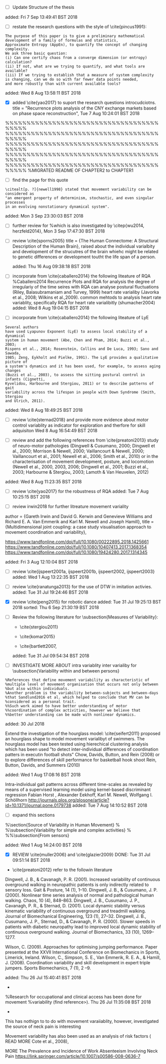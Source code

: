 


* [ ] Update Structure of the thesis

added: Fri  7 Sep 13:49:41 BST 2018





* [ ] restate the research questions with the style of \cite{pincus1991}:

```
The purpose of this paper is to give a preliminary mathematical
development of a family of formulas and statistics,
Approximate Entropy (AppEn), to quantify the concept of changing complexity.
We ask three basic question:
(i) Can one certify chaos from a converge dimension (or entropy) calculation?
(ii) If not, what are we trying to quantify, and what tools are available?
(iii) If we trying to establish that a measure of system complexity 
is changing, can we do so with far fewer data points needed,
and more robustly than with current available tools?
```

added: Wed  8 Aug 13:58:11 BST 2018




* [x] added \cite{yao2017} to suport the research questions introcudciotns.
	title = "Recurrence plots analysis of the CNY exchange markets based on phase space reconstruction",
	Tue  7 Aug 10:24:01 BST 2018



%%%%%%%%%%%%%%%%%%%%%%%%%%%%%%%%%%%%%%%%%
%%%%%%%%%%%%%%%%%%%%%%%%%%%%%%%%%%%%%%%%%
%%%%%%%%%%%%%%%%%%%%%%%%%%%%%%%%%%%%%%%%%
%%%%%%%%%%%%%%%%%%%%%%%%%%%%%%%%%%%%%%%%%
%%%%%%%%%%%%%%%%%%%%%%%%%%%%%%%%%%%%%%%%%
%MIGRATED README OF CHAPTER2 to CHAPTER1


* [ ] find the page for this quote

```
\citealt[p. ?]{newell1998} stated that movement variability can be considered as 
"an emergent property of determinism, stochastic, and even singular processes
in an evolving nonstationary dynamical system". 
```
added: Mon  3 Sep 23:30:03 BST 2018




* [ ] further review for 
%which is also investigated by \citep{wu2014, herzfeld2014},
Mon  3 Sep 17:47:30 BST 2018




* [ ] review \cite{sporns2005}
    title = {The Human Connectome: A Structural Description of the Human Brain},
	raised 
	about the individual varialbity and development of the strucutres 
	of the brain whiehc might be related to genetic differences
	or development toutht the life span of a person.


	added: Thu 16 Aug 09:38:18 BST 2018




* [ ] incorporate from \cite{caballero2014} the following liteature of RQA
%Caballero2014
Recurrence Plots and RQA for analysis the degree of irregulariy of the time seires
with RQA can analyse
postural fluctuations (Riley, Balasubramaniam and Turvey, 1999)
heart rate varialiby (Javorka et al., 2008; Wilkins et al.,2009).
common mehtods to analysis heart rate variablity,
specifically RQA for heart rate varialibitly (shumacher2004)
added: Wed  8 Aug 19:04:15 BST 2018



* [ ] incorporate from \cite{caballero2014} the following liteature of LyE
```
Several authors
have used Lyapunov Exponent (LyE) to assess local stability of a dynamical
system in human movement (Abe, Chen and Pham, 2014; Buzzi et al., 2003;
Rispens et al., 2014; Rosenstein, Collins and De Luca, 1993; Sano and Sawada,
1985; Zeng, Eykholt and Pielke, 1991). The LyE provides a qualitative picture of
a system's dynamics and it has been used, for example, to assess aging changes
(Buzzi et al., 2003), to assess the sitting postural control in infants (Cignetti,
Kyvelidou, Harbourne and Stergiou, 2011) or to describe patterns of gait
variability across the lifespan in people with Down Syndrome (Smith, Stergiou
and Ulrich, 2011). 
```
added: Wed  8 Aug 18:49:25 BST 2018





* [ ] review \cite{sternad2018} and provide more evidence
about motor control variablity as indicator for exploration and therfore 
for skill adquisiton 
Wed  8 Aug 16:54:49 BST 2018


* [ ] review and add the following references from \cite{preatoni2013}
study of neuro-motor pathologies (Dingwell & Cusumano, 2000; Dingwell et al.,
2000; Morrison & Newell, 2000; Vaillancourt & Newell, 2000; Vaillancourt et al., 2001;
Newell et al., 2006; Smith et al., 2010) or in the characterisation of movement development,
posture, and locomotion (Newell et al., 2000, 2003, 2006; Dingwell et al., 2001; Buzzi et al.,
2003; Harbourne & Stergiou, 2003; Lamoth & Van Heuvelen, 2012)


added: Wed  8 Aug 11:23:35 BST 2018




* [ ] review \cite{yao2017} for the robustness of RQA
	added: Tue  7 Aug 10:25:15 BST 2018


* [ ] review irwin2018 for further litreature movement variality

author = {Gareth Irwin and David G. Kerwin and Genevieve Williams and Richard E. A. Van Emmerik and Karl M. Newell and Joseph Hamill},
title = {Multidimensional joint coupling: a case study visualisation approach to movement coordination and variability},



https://www.tandfonline.com/doi/full/10.1080/00222895.2018.1425661
https://www.tandfonline.com/doi/full/10.1080/10407413.2017.1368354
https://www.tandfonline.com/doi/full/10.1080/19424280.2017.1314345




added: Fri  3 Aug 12:10:04 BST 2018




* [ ] review \cite{ijspeert2001a, ijspeert2001b, ijspeert2002, ijspeert2003}
	added: Wed  1 Aug 13:22:35 BST 2018

* [ ] review \cite{ranatunga2013} for the use of DTW in imitation activies.
	added: Tue 31 Jul 19:24:46 BST 2018


* [x] review \cite{peng2015} for robotic dance
	added: Tue 31 Jul 19:25:13 BST 2018
	sorted: Thu  6 Sep 21:30:19 BST 2018




* [ ] Review the following literature for \subsection{Measures of Variability}:

	* \cite{stergiou2011}

	* \cite{komar2015}
	
	* \cite{bartlett2007,

	added: Tue 31 Jul 09:54:34 BST 2018


* [ ] INVESTIGATE MORE ABOUT intra variablity inter varialiby for \subsection{Variability within and between persons}
```
%References that define movement variability as characteristic of 
%multiple level of movement organisation that occurs not only between 
%but also within individuals.
%Another problem is the variability between-subjects and between-days 
%that Sandlund2016 et al. which helped to conclude that MV can be 
%considered as a personal trait.
%%Such work aimed to have better understanding of motor 
%%coordination of complex activities, however we believe that 
%%better understanding can be made with nonlinear dynamics.
```
added: 30 Jul 2018


Extend the investigation of the hourglass model:
\cite{seifert2011} proposed an hourglass shape to model movement varialibyt of 
swimmers. The hourglass model has been tested using 
hierechical clustering analysis 
which has been used 
"to detect inter-individual differences of coordination patters in executin football shots"
Chow, Davids, Button, and Rein (2008)
or to explore differences of skill performance for basketball hook shoot
Rein, Button, Davids, and Summers (2010)

added: Wed  1 Aug 17:08:16 BST 2018



Intra-individual gait patterns across different time-scales as revealed by means of a supervised learning model using kernel-based discriminant regression
Fabian Horst , Alexander Eekhoff, Karl M. Newell, Wolfgang I. Schöllhorn
http://journals.plos.org/plosone/article?id=10.1371/journal.pone.0179738
added: Tue  7 Aug 14:10:52 BST 2018



* [  ] expand this sections

%\section{Source of Variability in Human Movement}
%
%\subsection{Variability for simple and complex activities}
%
%%\subsection{From sensors}

added: Wed  1 Aug 14:24:00 BST 2018




* [x] REVIEW \cite{muller2006} and \cite{glazier2009}
DONE: Tue 31 Jul 09:51:14 BST 2018





* \cite{preatoni2012} refer to the followin literature

Dingwell, J. B., & Cavanagh, P. R. (2001). Increased variability of continuous overground walking in neuropathic
patients is only indirectly related to sensory loss. Gait & Posture, 14 (1), 1–10.
Dingwell, J. B., & Cusumano, J. P. (2000). Nonlinear time series analysis of normal and pathological human
walking. Chaos, 10 (4), 848–863.
Dingwell, J. B., Cusumano, J. P., Cavanagh, P. R., & Sternad, D. (2001). Local dynamic stability versus kinematic
variability of continuous overground and treadmill walking. Journal of Biomechanical Engineering, 123 (1),
27–32.
Dingwell, J. B., Cusumano, J. P., Sternad, D., & Cavanagh, P. R. (2000). Slower speeds in patients with diabetic
neuropathy lead to improved local dynamic stability of continuous overground walking. Journal of Biomechanics,
33 (10), 1269–1277.


Wilson, C. (2009). Approaches for optimising jumping performance. Paper presented at the XXVII International
Conference on Biomechanics in Sports, Limerick, Ireland.
Wilson, C., Simpson, S. E., Van Emmerik, R. E. A., & Hamill, J. (2008). Coordination variability and skill
development in expert triple jumpers. Sports Biomechanics, 7 (1), 2 –9.


added: Thu 26 Jul 15:40:41 BST 2018

*

%Research for occupational and clinical access has been done for movement 
%variability (find reference>). 
Thu 26 Jul 11:35:08 BST 2018


* 

This has nothign to to do with movement varaiiablity, however,
investigated the source of neck pain is interesting

Movement variability has also been used  as an analysis of risk factors (
READ MORE Cote et al., 2008),

MORE
The Prevalence and Incidence of Work Absenteeism Involving Neck Pain
https://link.springer.com/article/10.1007/s00586-008-0636-7






